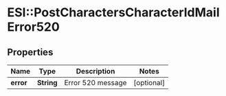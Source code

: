 # ESI::PostCharactersCharacterIdMailError520

## Properties
Name | Type | Description | Notes
------------ | ------------- | ------------- | -------------
**error** | **String** | Error 520 message | [optional] 


